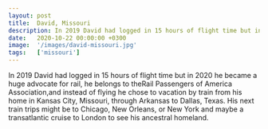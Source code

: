 ```yaml
---
layout: post
title:  David, Missouri
description: In 2019 David had logged in 15 hours of flight time but in 2020 he became a huge advocate for rail, he belongs to theRail Passengers of America Associ...
date:   2020-10-22 00:00:00 +0300
image:  '/images/david-missouri.jpg'
tags:   ['missouri']
---
```

In 2019 David had logged in 15 hours of flight time but in 2020 he became a huge advocate for rail, he belongs to theRail Passengers of America Association,and instead of flying he chose to vacation by train from his home in Kansas City, Missouri, through Arkansas to Dallas, Texas. His next train trips might be to Chicago, New Orleans, or New York and maybe a transatlantic cruise to London to see his ancestral homeland.

